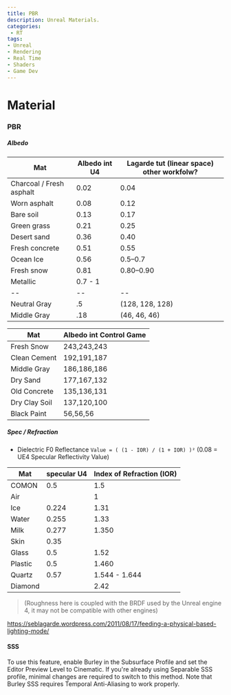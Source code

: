 ```yaml
---
title: PBR
description: Unreal Materials.
categories:
 - RT
tags:
- Unreal
- Rendering
- Real Time
- Shaders
- Game Dev
---
```



# Material
### PBR
##### Albedo

Mat | Albedo int U4 | Lagarde tut (linear space) other workfolw?|  
-- | -- | -- |
Charcoal / Fresh asphalt | 0.02 | 0.04
Worn asphalt | 0.08 | 0.12
Bare soil | 0.13  | 0.17
Green grass | 0.21 |  0.25
Desert sand | 0.36  | 0.40
Fresh concrete | 0.51 |   0.55
Ocean Ice | 0.56 | 0.5–0.7
Fresh snow | 0.81 |  0.80–0.90
Metallic  |  0.7 - 1 |
-- | -- | -- |
Neutral Gray | .5 | (128, 128, 128)
Middle Gray |  .18 | (46, 46, 46)


Mat | Albedo int Control Game |
-- | -- |
Fresh Snow  |  243,243,243
Clean Cement  | 192,191,187
Middle Gray  |  186,186,186
Dry Sand  |  177,167,132
Old Concrete  |  135,136,131
Dry Clay Soil  |  137,120,100
Black Paint  | 56,56,56

##### Spec / Refraction

- Dielectric F0 Reflectance `Value = ( (1 - IOR) / (1 + IOR) )²` (0.08 = UE4 Specular Reflectivity Value)


Mat | specular U4 | Index of Refraction (IOR) |  
-- | -- | -- |
COMON | 0.5 | 1.5
Air | | 1
Ice | 0.224 | 1.31
Water  |  0.255 | 1.33
Milk | 0.277 | 1.350
Skin | 0.35 |  
Glass | 0.5 | 1.52
Plastic | 0.5 | 1.460
Quartz | 0.57 | 1.544 - 1.644
Diamond | | 2.42


>(Roughness here is coupled with the BRDF used by the Unreal engine 4, it may not be compatible with other engines)

https://seblagarde.wordpress.com/2011/08/17/feeding-a-physical-based-lighting-mode/

#### SSS
To use this feature, enable Burley in the Subsurface Profile and set the Editor Preview Level to Cinematic. If you're already using Separable SSS profile, minimal changes are required to switch to this method. Note that Burley SSS requires Temporal Anti-Aliasing to work properly.
